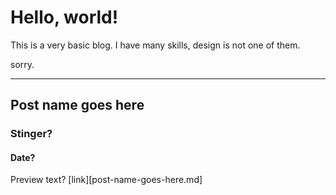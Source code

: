 
# Hello, world!

This is a very basic blog. I have many skills, design is not one of them.



sorry.



---



## Post name goes here
### Stinger?
#### Date?

Preview text?
[link][post-name-goes-here.md]
